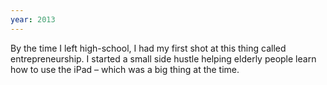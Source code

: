 ```yaml
---
year: 2013
---
```


By the time I left high-school, I had my first shot at this thing called entrepreneurship. I started a small side hustle helping elderly people learn how to use the iPad – which was a big thing at the time.
